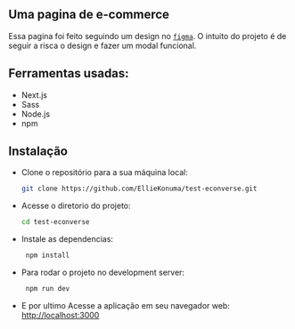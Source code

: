 ## Uma pagina de e-commerce
Essa pagina foi feito seguindo um design no [`figma`](https://www.figma.com/file/rWnzPeoxgynuNPsJjV0VmV/Teste-Front-End-Jr?type=design&node-id=0-1&mode=design&t=oQXtMdIvMB5pBIPc-0). O intuito do projeto é de seguir a risca o design e fazer um modal funcional.

## Ferramentas usadas:
- Next.js
- Sass
- Node.js
- npm

## Instalação

- Clone o repositório para a sua máquina local:
   ```bash
   git clone https://github.com/EllieKonuma/test-econverse.git
   ```
- Acesse o diretorio do projeto:
   ```bash
   cd test-econverse
   ```
- Instale as dependencias:
  ```bash
   npm install
  ```
-  Para rodar o projeto no development server:
   ```bash
    npm run dev
   ```
- E por ultimo Acesse a aplicação em seu navegador web: [http://localhost:3000](http://localhost:3000)
